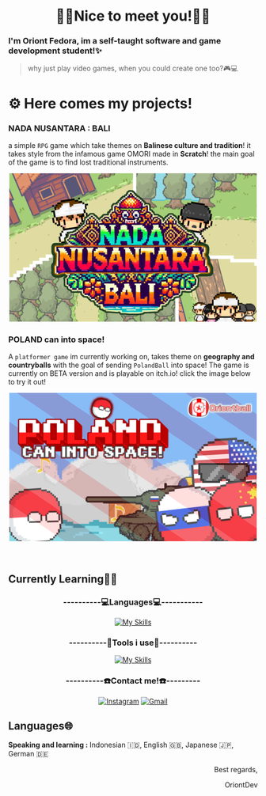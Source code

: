 <div align="center">
<h1> 👾🌟Nice to meet you!🌟👾 </h1>
</div>

### I'm Oriont Fedora, im a self-taught software and game development student!✨
> why just play video games, when you could create one too?🎮💻
# ⚙️ Here comes my projects!

### NADA NUSANTARA : BALI
a simple `RPG` game which take themes on **Balinese culture and tradition**! it takes style from the infamous game OMORI made in **Scratch**! the main goal of the game is to find lost traditional instruments.

<div align="center">

[![My scratch project](https://raw.githubusercontent.com/OriontDev/OriontDev/refs/heads/main/Images/Images2.png)](https://scratch.mit.edu/projects/1098043166)

</div>

### POLAND can into space!
A `platformer game` im currently working on, takes theme on **geography and countryballs** with the goal of sending `PolandBall` into space! The game is currently on BETA version and is playable on itch.io! click the image below to try it out!
<div align="center">

[![My Construct 3 project](https://raw.githubusercontent.com/OriontDev/OriontDev/refs/heads/main/Images/Image4.png)](https://oriontfedora.itch.io/polandspace)

</div>
</br>

## Currently Learning👨‍💻

<div align="center">

<h3>----------💻Languages💻-----------</h3>

[![My Skills](https://skillicons.dev/icons?i=html,css,js,c,java,lua,md)](https://skillicons.dev)

</div>

<div align="center">

<h3>----------🔧Tools i use🔧----------</h3>

[![My Skills](https://skillicons.dev/icons?i=robloxstudio,vscode,github,godot)](https://skillicons.dev)

</div>


<div align="center">

<h3>----------☎️Contact me!☎️---------</h3>

[![Instagram](https://skillicons.dev/icons?i=instagram)](https://www.instagram.com/oriont_macc/?igsh=MWQ1bXhhM296YXlvOA%3D%3D#)
[![Gmail](https://skillicons.dev/icons?i=gmail)](mailto:madeoriontfedora@gmail.com)

</div>



## Languages🌐
**Speaking and learning :** Indonesian 🇮🇩, English 🇬🇧, Japanese 🇯🇵, German 🇩🇪

<div align="right">

Best regards,

OriontDev

</div>
